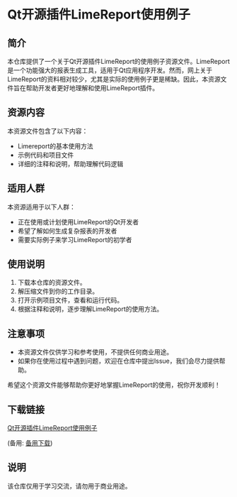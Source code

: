 # Qt开源插件LimeReport使用例子

## 简介
本仓库提供了一个关于Qt开源插件LimeReport的使用例子资源文件。LimeReport是一个功能强大的报表生成工具，适用于Qt应用程序开发。然而，网上关于LimeReport的资料相对较少，尤其是实际的使用例子更是稀缺。因此，本资源文件旨在帮助开发者更好地理解和使用LimeReport插件。

## 资源内容
本资源文件包含了以下内容：
- Limereport的基本使用方法
- 示例代码和项目文件
- 详细的注释和说明，帮助理解代码逻辑

## 适用人群
本资源适用于以下人群：
- 正在使用或计划使用LimeReport的Qt开发者
- 希望了解如何生成复杂报表的开发者
- 需要实际例子来学习LimeReport的初学者

## 使用说明
1. 下载本仓库的资源文件。
2. 解压缩文件到你的工作目录。
3. 打开示例项目文件，查看和运行代码。
4. 根据注释和说明，逐步理解LimeReport的使用方法。

## 注意事项
- 本资源文件仅供学习和参考使用，不提供任何商业用途。
- 如果你在使用过程中遇到问题，欢迎在仓库中提出Issue，我们会尽力提供帮助。

希望这个资源文件能够帮助你更好地掌握LimeReport的使用，祝你开发顺利！

## 下载链接
[Qt开源插件LimeReport使用例子](https://pan.quark.cn/s/a9e50f328ce5) 

(备用: [备用下载](https://pan.baidu.com/s/13bpicKDhQVh8YeJc8I_Z6Q?pwd=nznv))

## 说明

该仓库仅用于学习交流，请勿用于商业用途。
